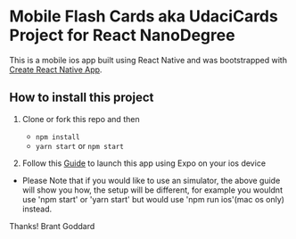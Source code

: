 # Mobile Flash Cards aka UdaciCards Project for React NanoDegree

This is a mobile ios app built using React Native and was bootstrapped with [Create React Native App](https://github.com/react-community/create-react-native-app).

## How to install this project

1. Clone or fork this repo and then

   - `npm install`
   - `yarn start` or `npm start`

2. Follow this [Guide](https://facebook.github.io/react-native/docs/getting-started.html) to launch this app using Expo on your ios device
 - Please Note that if you would like to use an simulator, the above guide will show you how, the setup will be different, for example you wouldnt use 'npm start' or 'yarn start' but  would use 'npm run ios'(mac os only) instead.

Thanks! Brant Goddard
